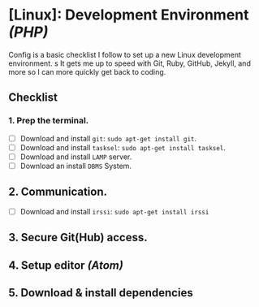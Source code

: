 [Linux]: Development Environment *(PHP)*
=================================

Config is a basic checklist I follow to set up a new Linux development environment. s
It gets me up to speed with Git, Ruby, GitHub, Jekyll, and more so I can more quickly get back to coding.

## Checklist

### 1. Prep the terminal.

- [ ] Download and install `git`: `sudo apt-get install git`.
- [ ] Download and install `tasksel`: `sudo apt-get install tasksel`.
- [ ] Download and install `LAMP` server.
- [ ] Download an install `DBMS` System.

## 2. Communication.

- [ ] Download and install `irssi`: `sudo apt-get install irssi`

## 3. Secure Git(Hub) access.

## 4. Setup editor *(Atom)*

## 5. Download & install dependencies
